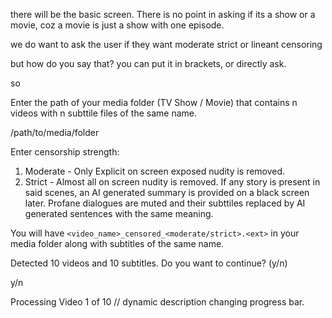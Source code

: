 there will be the basic screen. 
There is no point in asking if its a show or a movie, coz a movie is just a show with one episode. 

we do want to ask the user if they want moderate strict or lineant censoring

but how do you say that? you can put it in brackets, or directly ask. 


so 

Enter the path of your media folder (TV Show / Movie) that contains n videos with n subttile files of the same name. 

/path/to/media/folder

Enter censorship strength: 
1. Moderate - Only Explicit on screen exposed nudity is removed. 
2. Strict - Almost all on screen nudity is removed. If any story is present in said scenes, an AI generated summary is provided on a black screen later. Profane dialogues are muted and their subttiles replaced by AI generated sentences with the same meaning. 

You will have `<video_name>_censored_<moderate/strict>.<ext>` in your media folder along with subtitles of the same name. 

Detected 10 videos and 10 subtitles.
Do you want to continue? (y/n)

y/n

Processing Video 1 of 10
// dynamic description changing progress bar.